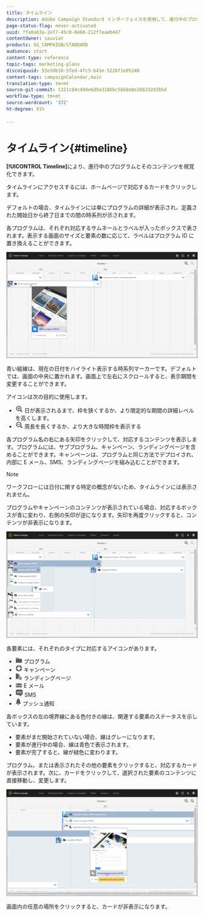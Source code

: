 ```yaml
---
title: タイムライン
description: Adobe Campaign Standard インターフェイスを使用して、進行中のプログラムとそのコンテンツを視覚化する方法について説明します。
page-status-flag: never-activated
uuid: ffa0a63a-2e77-45c0-8e60-212f7aaeb447
contentOwner: sauviat
products: SG_CAMPAIGN/STANDARD
audience: start
content-type: reference
topic-tags: marketing-plans
discoiquuid: 53e3db10-5fed-4fc3-b41e-5226f1e05246
context-tags: campaignCalendar,main
translation-type: tm+mt
source-git-commit: 1321c84c49de6d9a318bbc5bb8a0e28b332d2b5d
workflow-type: tm+mt
source-wordcount: '372'
ht-degree: 91%

---
```



# タイムライン{#timeline}

**[!UICONTROL Timeline]**&#x200B;により、進行中のプログラムとそのコンテンツを視覚化できます。

タイムラインにアクセスするには、ホームページで対応するカードをクリックします。

デフォルトの場合、タイムラインには単にプログラムの詳細が表示され、定義された開始日から終了日までの間の時系列が示されます。

各プログラムは、それぞれ対応するサムネールとラベルが入ったボックスで表されます。表示する画面のサイズと要素の数に応じて、ラベルはプログラム ID に置き換えることができます。

![](assets/timeline_1.png)

青い縦線は、現在の日付をハイライト表示する時系列マーカーです。デフォルトでは、画面の中央に置かれます。画面上で左右にスクロールすると、表示期間を変更することができます。

アイコンは次の目的に使用します。

* ![](assets/timeline_zoom_in.png) 日が表示されるまで、枠を狭くするか、より限定的な期間の詳細レベルを高くします。
* ![](assets/timeline_zoom_out.png) 周長を長くするか、より大きな時間枠を表示する

各プログラム名の右にある矢印をクリックして、対応するコンテンツを表示します。プログラムには、サブプログラム、キャンペーン、ランディングページを含めることができます。キャンペーンは、プログラムと同じ方法でデプロイされ、内部に E メール、SMS、ランディングページを組み込むことができます。

>[!NOTE]
>
>ワークフローには日付に関する特定の概念がないため、タイムラインには表示されません。

プログラムやキャンペーンのコンテンツが表示されている場合、対応するボックスが青に変わり、右側の矢印が逆になります。矢印を再度クリックすると、コンテンツが非表示になります。

![](assets/timeline_2.png)

各要素には、それぞれのタイプに対応するアイコンがあります。

* ![](assets/timeline_program_icon.png) プログラム
* ![](assets/timeline_campaign_icon.png) キャンペーン
* ![](assets/timeline_lp_icon.png) ランディングページ
* ![](assets/timeline_email_icon.png) E メール
* ![](assets/timeline_sms_icon.png) SMS
* ![](assets/timeline_push_icon.png) プッシュ通知

各ボックスの左の境界線にある色付きの線は、関連する要素のステータスを示しています。

* 要素がまだ開始されていない場合、線はグレーになります。
* 要素が進行中の場合、線は青色で表示されます。
* 要素が完了すると、線が緑色に変わります。

プログラム、または表示されたその他の要素をクリックすると、対応するカードが表示されます。次に、カードをクリックして、選択された要素のコンテンツに直接移動し、変更します。

![](assets/timeline_3.png)

画面内の任意の場所をクリックすると、カードが非表示になります。
